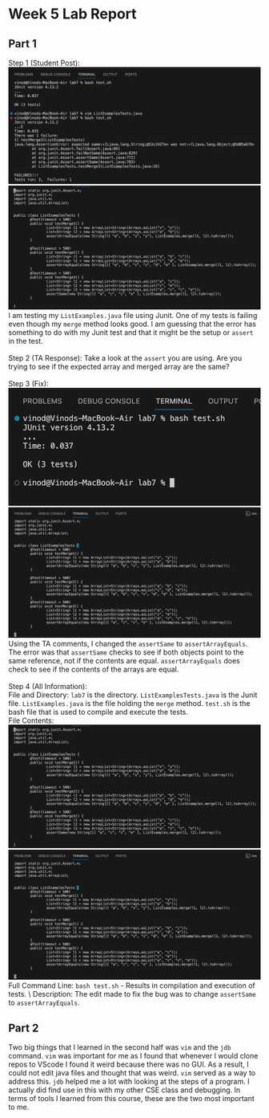 # Week 5 Lab Report
## Part 1
Step 1 (Student Post):  
![Image](PriorOutput.png)
![Image](PriorChange.png)
I am testing my ```ListExamples.java``` file using Junit. One of my tests is failing even though my ```merge``` method looks good. I am guessing that the error has something to do with my Junit test and that it might be the setup or  ```assert``` in the test. \
\
Step 2 (TA Response): 
Take a look at the ```assert``` you are using. Are you trying to see if the expected array and merged array are the same? \
\
Step 3 (Fix):
![Image](FixOutput.png)
![Image](FixChange.png)
Using the TA comments, I changed the ```assertSame``` to ```assertArrayEquals```. The error was that ```assertSame``` checks to see if both objects point to the same reference, not if the contents are equal. ```assertArrayEquals``` does check to see if the contents of the arrays are equal. \
\
Step 4 (All Information): \
File and Directory: ```lab7``` is the directory. ```ListExamplesTests.java``` is the Junit file. ```ListExamples.java``` is the file holding the ```merge``` method. ```test.sh``` is the bash file that is used to compile and execute the tests. \
File Contents: 
![Image](PriorChange.png)
![Image](FixChange.png) \
Full Command Line:
```bash test.sh``` - Results in compilation and execution of tests. \ 
Description:
The edit made to fix the bug was to change ```assertSame``` to ```assertArrayEquals```.
## Part 2
Two big things that I learned in the second half was ```vim``` and the  ```jdb``` command. ```vim``` was important for me as I found that whenever I would clone repos to VScode I found it weird because there was no GUI. As a result, I could not edit java files and thought that was weird.  ```vim``` served as a way to address this. ```jdb``` helped me a lot with looking at the steps of a program. I actually did find use in this with my other CSE class and debugging. In terms of tools I learned from this course, these are the two most important to me.
